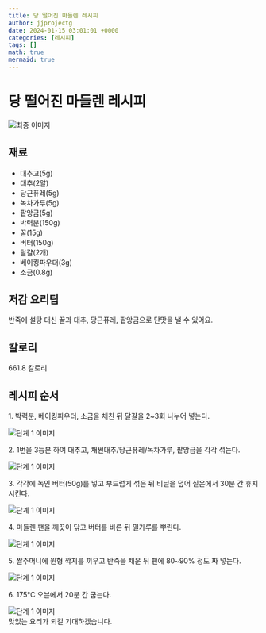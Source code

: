```yaml
---
title: 당 떨어진 마들렌 레시피
author: jjprojectg
date: 2024-01-15 03:01:01 +0000
categories: [레시피]
tags: []
math: true
mermaid: true
---
```

<meta name="og:type" content="website"/>
<meta charset="UTF-8"/>
<div class="header">
  <h1>당 떨어진 마들렌 레시피</h1>
</div>

<div class="container my-4">
  <div class="row">
    <div class="col-12 col-md-6">
      <div class="recipe-image">
        <img src="http://www.foodsafetykorea.go.kr/uploadimg/cook/10_01101_2.png" class="step-image" alt="최종 이미지"/>
      </div>
    </div>
    <div class="col-12 col-md-6">
      <div class="ingredients">
        <h2>재료</h2>
        <ul class="card">
          <li> 대추고(5g) </li>
          <li>  대추(2알) </li>
          <li>  당근퓨레(5g) </li>
          <li> 녹차가루(5g) </li>
          <li>  팥앙금(5g) </li>
          <li>  박력분(150g) </li>
          <li> 꿀(15g) </li>
          <li>  버터(150g) </li>
          <li>  달걀(2개) </li>
          <li> 베이킹파우더(3g) </li>
          <li>  소금(0.8g) </li>
</ul>
      </div>
    </div>
    <div class="col-12 col-md-6">
      <div class="ingredients">
        <h2>저감 요리팁</h2>
        <div class="card"> 
          <p>
            반죽에 설탕 대신 꿀과 대추, 당근퓨레, 팥앙금으로 단맛을 낼 수 있어요.
          </p>
        </div>
      </div>
      <div class="ingredients">
        <h2>칼로리</h2>
        <div class="card"> 
          <p>
            661.8 칼로리
          </p>
        </div>
      </div>
    </div>
  </div>

  <h2 class="my-4">레시피 순서</h2>
  <div class="card recipe-card">
    <div class="card-body recipe-step">
      <p class="card-text step-description">1. 박력분, 베이킹파우더, 소금을
체친 뒤 달걀을 2~3회 나누어
넣는다.</p>
      <img src="http://www.foodsafetykorea.go.kr/uploadimg/cook/20_01101_1.JPG" alt="단계 1 이미지" class="step-image"/>
    </div>
  </div>
  <div class="card recipe-card">
    <div class="card-body recipe-step">
      <p class="card-text step-description">2. 1번을 3등분 하여 대추고,
채썬대추/당근퓨레/녹차가루,
팥앙금을 각각 섞는다.</p>
      <img src="http://www.foodsafetykorea.go.kr/uploadimg/cook/20_01101_2.JPG" alt="단계 1 이미지" class="step-image"/>
    </div>
  </div>
  <div class="card recipe-card">
    <div class="card-body recipe-step">
      <p class="card-text step-description">3. 각각에 녹인 버터(50g)를 넣고
부드럽게 섞은 뒤 비닐을 덮어
실온에서 30분 간 휴지시킨다.</p>
      <img src="http://www.foodsafetykorea.go.kr/uploadimg/cook/20_01101_3.JPG" alt="단계 1 이미지" class="step-image"/>
    </div>
  </div>
  <div class="card recipe-card">
    <div class="card-body recipe-step">
      <p class="card-text step-description">4. 마들렌 팬을 깨끗이 닦고 버터를
바른 뒤 밀가루를 뿌린다.</p>
      <img src="http://www.foodsafetykorea.go.kr/uploadimg/cook/20_01101_4.JPG" alt="단계 1 이미지" class="step-image"/>
    </div>
  </div>
  <div class="card recipe-card">
    <div class="card-body recipe-step">
      <p class="card-text step-description">5. 짤주머니에 원형 깍지를 끼우고 
반죽을 채운 뒤 팬에 80~90%
정도 짜 넣는다.</p>
      <img src="http://www.foodsafetykorea.go.kr/uploadimg/cook/20_01101_5.JPG" alt="단계 1 이미지" class="step-image"/>
    </div>
  </div>
  <div class="card recipe-card">
    <div class="card-body recipe-step">
      <p class="card-text step-description">6. 175℃ 오븐에서 20분 간 굽는다.</p>
      <img src="http://www.foodsafetykorea.go.kr/uploadimg/cook/20_01101_6.JPG" alt="단계 1 이미지" class="step-image"/>
    </div>
  </div>

</div>
맛있는 요리가 되길 기대하겠습니다.
